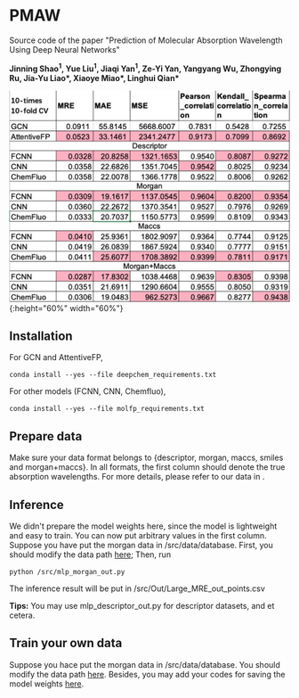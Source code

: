 # PMAW
Source code of the paper "Prediction of Molecular Absorption Wavelength Using Deep Neural Networks"

**Jinning Shao<sup>1</sup>, Yue Liu<sup>1</sup>, Jiaqi Yan<sup>1</sup>, Ze-Yi Yan, Yangyang Wu, Zhongying Ru, Jia-Yu Liao\*, Xiaoye Miao\*, Linghui Qian\***

![](pics/exp.png){:height="60%" width="60%"}

## Installation
For GCN and AttentiveFP, 
```
conda install --yes --file deepchem_requirements.txt
```

For other models (FCNN, CNN, Chemfluo),
```
conda install --yes --file molfp_requirements.txt
```

## Prepare data
Make sure your data format belongs to \{descriptor, morgan, maccs, smiles and morgan+maccs\}. In all formats, the first column should denote the true absorption wavelengths. For more details, please refer to our data in [](https://github.com/yliuhz/PMAW/tree/main/src/data/database). 


## Inference
We didn't prepare the model weights here, since the model is lightweight and easy to train. You can now put arbitrary values in the first column. Suppose you have put the morgan data in /src/data/database. 
First, you should modify the data path [here](https://github.com/yliuhz/PMAW/blob/59f0ad91d6ac8f2ab27dc7d12cbdf5c198be1246/src/mlp_morgan_out.py#L77);
Then, run 
```
python /src/mlp_morgan_out.py 
```

The inference result will be put in /src/Out/Large_MRE_out_points.csv

**Tips:** You may use mlp_descriptor_out.py for descriptor datasets, and et cetera.

## Train your own data
Suppose you hace put the morgan data in /src/data/database. You should modify the data path [here](https://github.com/yliuhz/PMAW/blob/59f0ad91d6ac8f2ab27dc7d12cbdf5c198be1246/src/mlp_morgan_out.py#L75). Besides, you may add your codes for saving the model weights [here](https://github.com/yliuhz/PMAW/blob/59f0ad91d6ac8f2ab27dc7d12cbdf5c198be1246/src/mlp_morgan_out.py#L165). 



